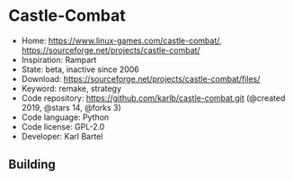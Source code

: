 # Castle-Combat

- Home: https://www.linux-games.com/castle-combat/, https://sourceforge.net/projects/castle-combat/
- Inspiration: Rampart
- State: beta, inactive since 2006
- Download: https://sourceforge.net/projects/castle-combat/files/
- Keyword: remake, strategy
- Code repository: https://github.com/karlb/castle-combat.git (@created 2019, @stars 14, @forks 3)
- Code language: Python
- Code license: GPL-2.0
- Developer: Karl Bartel

## Building
